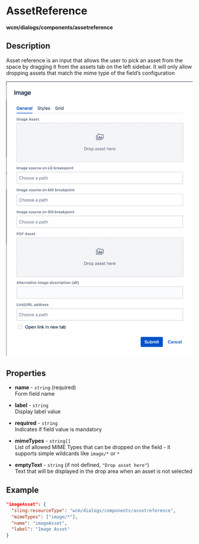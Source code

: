 # AssetReference

**wcm/dialogs/components/assetreference**

## Description

Asset reference is an input that allows the user to pick an asset from the space by dragging it from the assets tab on the left sidebar. It will only allow dropping assets that match the mime type of the field’s configuration

![AssetReference](./assetreference.png)

## Properties

- **name** -  `string` (required)  
    Form field name

- **label** - `string`  
    Display label value

- **required** - `string`  
    Indicates if field value is mandatory

- **mimeTypes** - `string[]`  
    List of allowed MIME Types that can be dropped on the field - it supports simple wildcards like `image/*` or `*`

- **emptyText** - `string` (if not defined, `"Drop asset here"`)  
    Text that will be displayed in the drop area when an asset is not selected

## Example

```json
"imageAsset": {
  "sling:resourceType": "wcm/dialogs/components/assetreference",
  "mimeTypes": ["image/*"],
  "name": "imageAsset",
  "label": "Image Asset"
}
```
